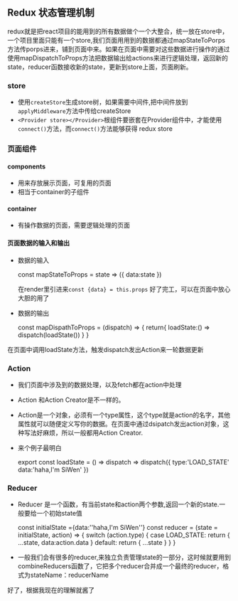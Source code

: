 ## Redux 状态管理机制

redux就是把react项目的能用到的所有数据做个一个大整合，统一放在store中，一个项目里面只能有一个store,我们页面用用到的数据都通过mapStateToPorps方法传porps进来，铺到页面中来。如果在页面中需要对这些数据进行操作的通过使用mapDispatchToProps方法把数据输出给actions来进行逻辑处理，返回新的state，reducer函数接收新的state，更新到store上面，页面刷新。

### store
+ 使用`createStore`生成store树，如果需要中间件,把中间件放到`applyMiddleware`方法中传给createStore
+ `<Provider store></Provider>`根组件要嵌套在Provider组件中，才能使用`connect()`方法，而`connect()`方法能够获得 redux store

### 页面组件
#### components
+ 用来存放展示页面，可复用的页面
+ 相当于container的子组件
#### container
+ 有操作数据的页面，需要逻辑处理的页面
#### 页面数据的输入和输出
+ 数据的输入   

    const mapStateToProps = state => ({
    data:state
    }) 

    在render里引进来`const {data} = this.props`
    好了完工，可以在页面中放心大胆的用了
+ 数据的输出

    const mapDispathToProps = (dispatch) => {
        return{
            loadState:() => dispatch(loadState())
        }
    }

 在页面中调用loadState方法，触发dispatch发出Action来一轮数据更新

 ### Action
 + 我们页面中涉及到的数据处理，以及fetch都在action中处理
 + Action 和Action Creator是不一样的。
 + Action是一个对象，必须有一个type属性，这个type就是action的名字，其他属性就可以随便定义写你的数据。在页面中通过dsipatch发出action对象，这种写法好麻烦，所以一般都用Action Creator.
 + 来个例子最明白
   
    export const loadState = () => dispatch => dispatch({
        type:'LOAD_STATE'
        data:'haha,I'm SiWen'
    })


### Reducer
+ Reducer 是一个函数，有当前state和action两个参数,返回一个新的state.一般要给一个初始state值

    const initialState ={data:''haha,I'm SiWen''}
    const reducer = (state = initialState, action) => {
        switch (action.type) {
            case LOAD_STATE:
            return {
                ...state,
                data:action.data
            }
            default:
                return {
                    ...state
                }
        }
    }

+ 一般我们会有很多的reducer,来独立负责管理state的一部分，这时候就要用到combineReducers函数了，它把多个reducer合并成一个最终的reducer，格式为stateName：reducerName

好了，根据我现在的理解就酱了